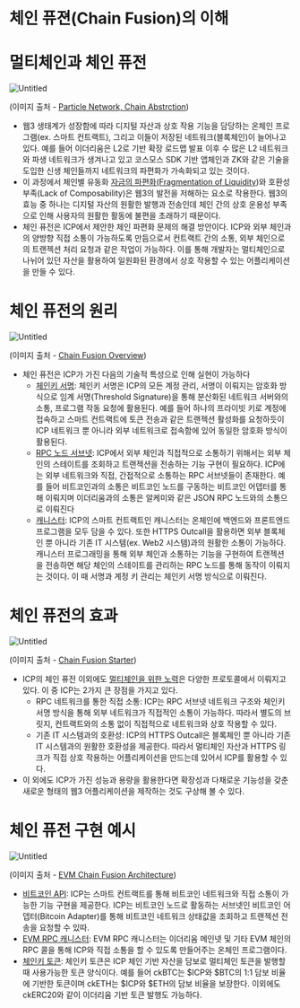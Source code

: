 # 체인 퓨젼(Chain Fusion)의 이해

# 멀티체인과 체인 퓨전

![Untitled](%E1%84%8E%E1%85%A6%E1%84%8B%E1%85%B5%E1%86%AB%20%E1%84%91%E1%85%B2%E1%84%8C%E1%85%A7%E1%86%AB(Chain%20Fusion)%E1%84%8B%E1%85%B4%20%E1%84%8B%E1%85%B5%E1%84%92%E1%85%A2%20fbcb305fc78e4ee8b7f9e24861a605d2/Untitled.png)

(이미지 출처 - [Particle Network, Chain Abstrction](https://developers.particle.network/docs/particle-vision-and-ecosystem))

- 웹3 생태계가 성장함에 따라 디지털 자산과 상호 작용 기능을 담당하는 온체인 프로그램(ex. 스마트 컨트랙트), 그리고 이들이 저장된 네트워크(블록체인)이 늘어나고 있다. 예를 들어 이더리움은 L2로 기반 확장 로드맵 발표 이후 수 많은 L2 네트워크와 파생 네트워크가 생겨나고 있고 코스모스 SDK 기반 앱체인과 ZK와 같은 기술을 도입한 신생 체인들까지 네트워크의 파편화가 가속화되고 있는 것이다.
- 이 과정에서 체인별 유동화 [자금의 파편화(Fragmentation of Liquidity](https://medium.com/@analogtime/what-is-liquidity-fragmentation-and-why-its-killing-defi-e7b7ce390793))와 호환성 부족(Lack of Composability)은 웹3의 발전을 저해하는 요소로 작용한다. 웹3의 효능 중 하나는 디지털 자산의 원활한 발행과 전송인데 체인 간의 상호 운용성 부족으로 인해 사용자의 원활한 활동에 불편을 초래하기 때문이다.
- 체인 퓨전은 ICP에서 제안한 체인 파편화 문제의 해결 방안이다. ICP와 외부 체인과의 양방향 직접 소통이 가능하도록 만듬으로서 컨트랙트 간의 소통, 외부 체인으로의 트랜젝션 처리 요청과 같은 작업이 가능하다. 이를 통해 개발자는 멀티체인으로 나뉘어 있던 자산을 활용하여 일원화된 환경에서 상호 작용할 수 있는 어플리케이션을 만들 수 있다.

# 체인 퓨전의 원리

![Untitled](%E1%84%8E%E1%85%A6%E1%84%8B%E1%85%B5%E1%86%AB%20%E1%84%91%E1%85%B2%E1%84%8C%E1%85%A7%E1%86%AB(Chain%20Fusion)%E1%84%8B%E1%85%B4%20%E1%84%8B%E1%85%B5%E1%84%92%E1%85%A2%20fbcb305fc78e4ee8b7f9e24861a605d2/Untitled%201.png)

(이미지 출처 - [Chain Fusion Overview](https://internetcomputer.org/docs/current/developer-docs/multi-chain/overview))

- 체인 퓨전은 ICP가 가진 다음의 기술적 특성으로 인해 실현이 가능하다
    - [체인키 서명](https://github.com/LudiumAgwn/icp/blob/main/ICP%20%EC%98%A4%EB%B2%84%EB%B7%B0/icp-%EC%98%A4%EB%B2%84%EB%B7%B0.md#%EC%B2%B4%EC%9D%B8-%ED%82%A4-%EC%84%9C%EB%AA%85chain-key-signatures): 체인키 서명은 ICP의 모든 계정 관리, 서명이 이뤄지는 암호화 방식으로 임계 서명(Threshold Signature)을 통해 분산화된 네트워크 서버와의 소통, 프로그램 작동 요청에 활용된다. 예를 들어 하나의 프라이빗 키로 계정에 접속하고 스마트 컨트랙트에 토큰 전송과 같은 트랜젝션 활성화를 요청하듯이 ICP 네트워크 뿐 아니라 외부 네트워크로 접속함에 있어 동일한 암호화 방식이 활용된다.
    - [RPC 노드 서브넷](https://github.com/LudiumAgwn/icp/blob/main/ICP%20%EC%98%A4%EB%B2%84%EB%B7%B0/icp-%EC%98%A4%EB%B2%84%EB%B7%B0.md#%EC%84%9C%EB%B8%8C%EB%84%B7%EA%B3%BC-nnssubnets-and-network-nervous-system): ICP에서 외부 체인과 직접적으로 소통하기 위해서는 외부 체인의 스테이트를 조회하고 트랜젝션을 전송하는 기능 구현이 필요하다. ICP에는 외부 네트워크와 직접, 간접적으로 소통하는 RPC 서브넷들이 존재한다. 예를 들어 비트코인과의 소통은 비트코인 노드를 구동하는 비트코인 어뎁터를 통해 이뤄지며 이더리움과의 소통은 알케미와 같은 JSON RPC 노드와의 소통으로 이뤄진다
    - [캐니스터](https://github.com/LudiumAgwn/icp/blob/main/ICP%20%EC%98%A4%EB%B2%84%EB%B7%B0/icp-%EC%98%A4%EB%B2%84%EB%B7%B0.md#%EC%BA%90%EB%8B%88%EC%8A%A4%ED%84%B0canister): ICP의 스마트 컨트랙트인 캐니스터는 온체인에 백엔드와 프론트엔드 프로그램을 모두 담을 수 있다. 또한 HTTPS Outcall을 활용하면 외부 블록체인 뿐 아니라 기존 IT 시스템(ex. Web2 시스템)과의 원활한 소통이 가능하다. 캐니스터 프로그래밍을 통해 외부 체인과 소통하는 기능을 구현하여 트랜젝션을 전송하면 해당 체인의 스테이트를 관리하는 RPC 노드를 통해 동작이 이뤄지는 것이다. 이 때 서명과 계정 키 관리는 체인키 서명 방식으로 이뤄진다.

# 체인 퓨전의 효과

![Untitled](%E1%84%8E%E1%85%A6%E1%84%8B%E1%85%B5%E1%86%AB%20%E1%84%91%E1%85%B2%E1%84%8C%E1%85%A7%E1%86%AB(Chain%20Fusion)%E1%84%8B%E1%85%B4%20%E1%84%8B%E1%85%B5%E1%84%92%E1%85%A2%20fbcb305fc78e4ee8b7f9e24861a605d2/Untitled%202.png)

(이미지 출처 - [Chain Fusion Starter](https://github.com/letmejustputthishere/chain-fusion-starter/tree/main?tab=readme-ov-file))

- ICP의 체인 퓨전 이외에도 [멀티체인을 위한 노력](https://xangle.io/research/detail/2050)은 다양한 프로토콜에서 이뤄지고 있다. 이 중 ICP는 2가지 큰 장점을 가지고 있다.
    - RPC 네트워크를 통한 직접 소통: ICP는 RPC 서브넷 네트워크 구조와 체인키 서명 방식을 통해 외부 네트워크가 직접적인 소통이 가능하다. 따라서 별도의 브릿지, 컨트랙트와의 소통 없이 직접적으로 네트워크와 상호 작용할 수 있다.
    - 기존 IT 시스템과의 호환성: ICP의 HTTPS Outcall은 블록체인 뿐 아니라 기존 IT 시스템과의 원활한 호환성을 제공한다. 따라서 멀티체인 자산과 HTTPS 링크가 직접 상호 작용하는 어플리케이션을 만드는데 있어서 ICP를 활용할 수 있다.
- 이 외에도 ICP가 가진 성능과 용량을 활용한다면 확장성과 다채로운 기능성을 갖춘 새로운 형태의 웹3 어플리케이션을 제작하는 것도 구상해 볼 수 있다.

# 체인 퓨전 구현 예시

![Untitled](%E1%84%8E%E1%85%A6%E1%84%8B%E1%85%B5%E1%86%AB%20%E1%84%91%E1%85%B2%E1%84%8C%E1%85%A7%E1%86%AB(Chain%20Fusion)%E1%84%8B%E1%85%B4%20%E1%84%8B%E1%85%B5%E1%84%92%E1%85%A2%20fbcb305fc78e4ee8b7f9e24861a605d2/Untitled%203.png)

(이미지 출처 - [EVM Chain Fusion Architecture](https://github.com/letmejustputthishere/chain-fusion-starter/tree/main?tab=readme-ov-file#architecture))

- [비트코인 API](https://internetcomputer.org/docs/current/developer-docs/multi-chain/bitcoin/overview): ICP는 스마트 컨트랙트를 통해 비트코인 네트워크와 직접 소통이 가능한 기능 구현을 제공한다. ICP는 비트코인 노드로 활동하는 서브넷인 비트코인 어뎁터(Bitcoin Adapter)를 통해 비트코인 네트워크 상태값을 조회하고 트랜젝션 전송을 요청할 수 있따.
- [EVM RPC 캐니스터](https://internetcomputer.org/docs/current/developer-docs/multi-chain/ethereum/evm-rpc/overview): EVM RPC 캐니스터는 이더리움 메인넷 및 기타 EVM 체인의 RPC 콜을 통해 ICP와 직접 소통을 할 수 있도록 만들어주는 온체인 프로그램이다.
- [체인키 토큰](https://internetcomputer.org/docs/current/developer-docs/multi-chain/chain-key-tokens/overview): 체인키 토큰은 ICP 체인 기반 자산을 담보로 멀티체인 토큰을 발행할 때 사용가능한 토큰 양식이다. 예를 들어 ckBTC는 $ICP와 $BTC의 1:1 담보 비율에 기반한 토큰이며 ckETH는 $ICP와 $ETH의 담보 비율을 보장한다. 이외에도 ckERC20와 같이 이더리움 기반 토큰 발행도 가능하다.